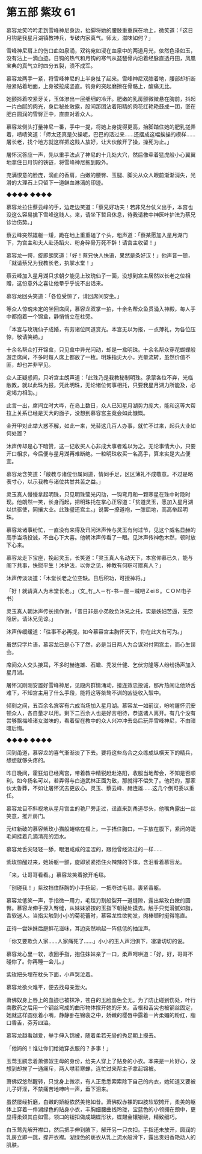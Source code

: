 # 第五部 紫玫 61

慕容龙笑吟吟走到雪峰神尼身边，抬脚将她的腰肢重重踩在地上，微笑道：「这日月钩是我星月湖镇教神兵，专破内家真气。师太，滋味如何？」

雪峰神尼肩上的伤口血如泉涌，双钩宛如浸在血泉中的两道月光，依然色泽如玉，没有沾上一滴血迹。日钩的热气和月钩的寒气从琵琶骨内沿着经脉直透丹田，凤凰宝典的真气立时四分五裂，溃不成军。

慕容龙两手一紧，将雪峰神尼的上半身扯了起来。雪峰神尼双膝着地，腰部却折断般紧贴着地面，上身被拉成竖直。钩身的突起磨擦在骨骼上，酸痛无比。

她颤抖着咬紧牙关，玉体渗出一层细细的冷汗。肥嫩的乳房颤微微悬在胸前，抖起一片白腻的肉光，身后秘处敞露，股间那团沾着阳精的肉花红艳艳鼓成一团，嵌在肥白圆润的雪臀正中，直直对着众人。

慕容龙侧头打量神尼一番，手中一提，将她上身提得更高，抬脚踏住她的肥乳搓弄着，啧啧笑道：「师太还真是欠操呢，巴巴的活过来……还摆成这幅挨操的模样……屠长老，找个地方就这样把这贱人放好，让大伙敞开了操，操死为止。」

屠怀沉答应一声，先以重手法点了神尼的十几处大穴，然后像牵着猛虎般小心翼翼地拿住日月钩的铁链，将雪峰神尼拖到殿外。

充满恨意的脸庞，滴血的香肩，白嫩的腰臀、玉腿、脚尖从众人眼前渐渐消失，光滑的大理石上只留下一道鲜血淋漓的印迹。

◆◆◆◆ ◆◆◆◆

慕容龙拉住蔡云峰的手，边走边笑道：「蔡兄好功夫！若非兄台仗义出手，本宫也没这么容易擒下雪峰这贱人。来，请坐下暂且休息，待我请教中神医叶护法为蔡兄诊治伤势。」

蔡云峰突然雄躯一矮，跪在地上重重磕了个头，粗声道：「蔡某愿加入星月湖门下，为宫主和夫人赴汤蹈火、粉身碎骨万死不辞！请宫主收留！」

慕容龙一愕，旋即朗笑道：「好！蔡兄快人快语，果然是条好汉！」他声音一顿，「就请蔡兄为我教长老，执掌水堂！」

蔡云峰加入星月湖只求朝夕能见上玫瑰仙子一面，没想到宫主居然以长老之位相赠，这份意外之喜让他晕乎乎说不出话来。

慕容龙回头笑道：「各位受惊了，请回席间安坐。」

等众人惊魂未定的坐回席间，慕容龙双掌一拍，十余名帮众鱼贯涌入神殿，每人手中都抱着一个锦盒，静悄悄立在柱旁。

「本宫与玫瑰仙子成婚，有劳诸位同道赏光。本宫无以为报，一点薄礼，为各位压惊，敬请笑纳。」

十余名帮众打开锦盒，只见盒中异光闪动，却是一盒明珠。十余名帮众穿花蝴蝶般游走席间，不多时每人席上都放了一枚。明珠指尖大小，光晕流转，虽然价值不匪，却也并非罕见。

众人正疑惑间，只听宫主朗声道：「此珠乃是我教秘制明珠。承蒙各位不弃，光临敝教，就以此珠为报，凭此明珠，无论诸位何事相托，只要我星月湖力所能及，必定竭力相助。」

此言一出，席间立时大哗，在岛上数日，众人已知星月湖势力庞大，能和这等大帮拉上关系已经是天大的面子，没想到慕容宫主竟会如此慷慨。

金开甲对此举大惑不解，如此一来，光替这几百人办事，就忙不过来，起兵大业如何处置？

沐声传却是心下暗赞，这一记收买人心非成大事者难以为之。无论事情大小，只要开口相求，今后便与星月湖再难断绝。一粒明珠收买一名高手，算来实是大占便宜。

慕容龙含笑道：「敝教与诸位份属同道，情同手足，区区薄礼不成敬意。不过是略表寸心，以示我教与诸位共甘共苦之益。」

灵玉真人慢慢拿起明珠，只见明珠莹光闪动，一钩弯月和一颗寒星在珠中时隐时现。他朗然一笑，长身而起，把明珠托在掌心正容道：「贫道灵玉，愿加入星月湖以供驱使，同攘大业。此珠璧还宫主。」说罢一撩道袍，一膝屈地，高高举起明珠。

慕容龙诸事纷忙，一直没有来得及讯问沐声传与灵玉有何过节，见这个威名显赫的高手当场投诚，不由心下大喜。他朝沐声传看了一眼。见沐声传神色木然，顿时放下心来。

慕容龙走下宝座，挽起灵玉，长笑道：「灵玉真人名动天下，本宫仰慕已久，能与阁下共事，快慰平生！沐护法，以你之见，神教有何职可赠真人？」

沐声传淡淡道：「木堂长老之位空缺。日后积功，可授神将。」

「好！就请真人为木堂长老。」（文_冇_人－冇-书－屋－贼吧Ｚei８。ＣＯＭ电子书）

灵玉真人朝沐声传长揖作谢，「昔日非是小弟敢负沐兄之托，实是妖妇苦逼，无奈隐居。请沐兄见谅。」

沐声传缓缓道：「往事不必再提。如今慕容宫主胸怀天下，你在此大有可为。」

虽然只字片语，慕容龙已是心下了然，必是当日两人为合谋对付阴宫主，而心生误会。

席间众人交头接耳，不多时赫连雄、石蠍、秃发什健、乞伏穷隆等人纷纷扬声加入星月湖。

屠怀沉刚刚安置好雪峰神尼，见殿内群情涌动，接连效忠投诚，那片热闹让他矫舌难下，不知宫主用了什么手段，能将这等桀骜不训的凶徒收入彀中。

倾刻之间，五百余名宾客有六成当场加入星月湖。慕容龙一如前议，吩咐屠怀沉安顿众人，各自量才以用。剩下二百余人也是好言相待，恭送诸人离开。有几个没有尝够飘梅峰诸女滋味的，看着留在教中的众人兴冲冲去岛后玩弄雪峰神尼，不由暗暗后悔。

◆◆◆◆ ◆◆◆◆

回到甬道，慕容龙的喜气渐渐淡了下去。要将这些乌合之众练成纵横天下的精兵，想想就够头疼的。

昨日晚间，霍狂焰已经离宫，带着教中精锐赶赴洛阳，收服当地帮会，不知是否顺利。如今扬名可以，若弄得与白道武林正面为敌，那就得不偿失了。他妈的，那家伙太鲁莽，不如让屠怀沉去更放心。灵玉、蔡云峰、赫连雄……这几个倒可委以重任。

慕容龙目不斜视地从星月宫主的艳尸旁走过，迳直来到甬道尽头，他嘴角露出一丝笑意，推开房门。

元红新破的慕容紫玫小猫般蜷缩在榻上，一手捂住胸口，一手放在腹下，紧闭的睫毛间挂着几滴清亮的泪水。

慕容龙舌尖轻轻一舔，眼泪咸咸的涩涩的，跟他曾经流过的一样……

紫玫惊醒过来，她娇躯一颤，旋即紧紧捂住火辣辣的下体，含泪看着慕容龙。

「来，让哥哥看看。」慕容龙笑着掀开毛毯。

「别碰我！」紫玫挡住酥胸的小手扬起，一把夺过毛毯，裹紧香躯。

慕容龙低笑一声，手指微一用力，毛毯刀割般裂开一道缝隙，露出紫玫白嫩的圆臀。慕容龙伸手探入臀缝，从妹妹紧按的玉指下朝秘处摸去。触手只觉滑腻如脂，香软迷人。当指尖触到小小的菊花蕾时，慕容龙性欲勃发，肉棒顿时挺得笔直。

正待一尝妹妹后庭鲜花滋味，耳边突然响起一阵低低的抽泣声。

「你又要欺负人家……人家痛死了……」小小的玉人声泪俱下，凄凄切切的说。

慕容龙心里一软，收回手指，抱住妹妹亲了一口，柔声呵哄道：「好，好，哥哥不碰你了。你再睡一会儿。」

紫玫把头埋在枕头下面，小声哭泣着。

慕容龙欲火难平，便去找母亲泄火。

萧佛奴身上唇上的血迹已被抹净，苍白的玉脸血色全无。为了防止碰到伤处，叶行南敷药之后用一个钢丝弯成的曲形物体撑开她的牙关。舌根和舌尖也被钢丝固定，她就这样圆张着小嘴，静静卧在锦衾之中，娇嫩的樱唇中露着一片柔媚的粉红，脂口香舌，芬芳四溢。

慕容龙越看越爱，举手伸入锦被，随着柔若无骨的秀足朝上摸去。

「他妈的！谁让你们给她穿衣服的？多事！」

玉莺玉鹂念着萧佛奴主母的身份，给夫人穿上了贴身的小衣。本来是一片好心，没想到却挨了一通痛斥，两人噤若寒蝉，连忙过来帮主子拿起锦被。

萧佛奴悠然醒转，只觉身上微凉，有人正悉悉索索除下自己的内衣，她知道又要被儿子奸淫，不禁痛苦地呻吟一声，垂下泪来。

虽然屡经折磨，白嫩的娇躯依然美艳如昔。萧佛奴赤裸的四肢软软摊开，柔美的躯体上穿着一件湖绿色的贴身小衣，丰胸细腰曲线玲珑，宝蓝色的小领拥在颈中，更显得柔颈其白如雪。领口的钮扣做成蝴蝶形状，蝶翅金镶银绕，精致细巧。

白玉莺先解开襟口，然后把手伸到腋下，解开另一只衣扣。手指还未放开，圆润的乳房立即一跳，撑开衣襟。湖绿色的亵衣从乳上流水般滑下，露出贵妇香艳动人的肌肤。

